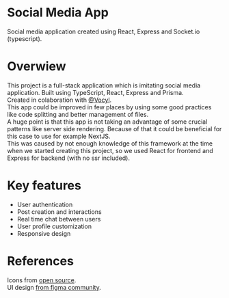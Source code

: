 # Social Media App

Social media application created using React, Express and Socket.io (typescript).

# Overwiew

This project is a full-stack application which is imitating social media application. Built using TypeScript, React, Express and Prisma.<br/>
Created in colaboration with [@Vocyl](https://github.com/Vocyl).<br/>
This app could be improved in few places by using some good practices like code splitting and better management of files.<br/>
A huge point is that this app is not taking an advantage of some crucial patterns like server side rendering. Because of that it could be beneficial for this case to use for example NextJS.<br/>
This was caused by not enough knowledge of this framework at the time when we started creating this project, so we used React for frontend and Express for backend (with no ssr included).

# Key features

- User authentication
- Post creation and interactions
- Real time chat between users
- User profile customization
- Responsive design

# References

Icons from [open source](https://fontawesome.com/).<br/>
UI design [from figma community](<https://www.figma.com/file/3azg8Tx7DEjWJQCUcRZ83C/Social-Media-Website-(Community)?type=design&node-id=115-253&mode=design&t=DyuMKnLBRclhVpK3-0>).
